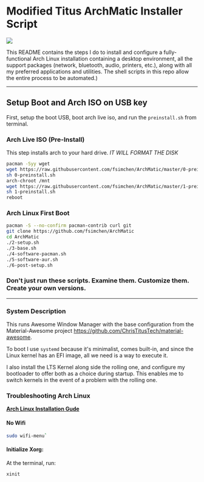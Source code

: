 # Modified Titus ArchMatic Installer Script

<img src="https://i.imgur.com/Yn29sze.png" />

This README contains the steps I do to install and configure a fully-functional Arch Linux installation containing a desktop environment, all the support packages (network, bluetooth, audio, printers, etc.), along with all my preferred applications and utilities. The shell scripts in this repo allow the entire process to be automated.)

---

## Setup Boot and Arch ISO on USB key

First, setup the boot USB, boot arch live iso, and run the `preinstall.sh` from terminal. 

### Arch Live ISO (Pre-Install)

This step installs arch to your hard drive. *IT WILL FORMAT THE DISK*

```bash
pacman -Syy wget
wget https://raw.githubusercontent.com/fsimchen/ArchMatic/master/0-preinstall.sh
sh 0-preinstall.sh
arch-chroot /mnt
wget https://raw.githubusercontent.com/fsimchen/ArchMatic/master/1-preinstall.sh
sh 1-preinstall.sh
reboot
```

### Arch Linux First Boot

```bash
pacman -S --no-confirm pacman-contrib curl git
git clone https://github.com/fsimchen/ArchMatic
cd ArchMatic
./2-setup.sh
./3-base.sh
./4-software-pacman.sh
./5-software-aur.sh
./6-post-setup.sh
```

### Don't just run these scripts. Examine them. Customize them. Create your own versions.

---

### System Description
This runs Awesome Window Manager with the base configuration from the Material-Awesome project <https://github.com/ChrisTitusTech/material-awesome>.

To boot I use `systemd` because it's minimalist, comes built-in, and since the Linux kernel has an EFI image, all we need is a way to execute it.

I also install the LTS Kernel along side the rolling one, and configure my bootloader to offer both as a choice during startup. This enables me to switch kernels in the event of a problem with the rolling one.

### Troubleshooting Arch Linux

__[Arch Linux Installation Gude](https://github.com/rickellis/Arch-Linux-Install-Guide)__

#### No Wifi

```bash
sudo wifi-menu`
```

#### Initialize Xorg:
At the terminal, run:

```bash
xinit
```